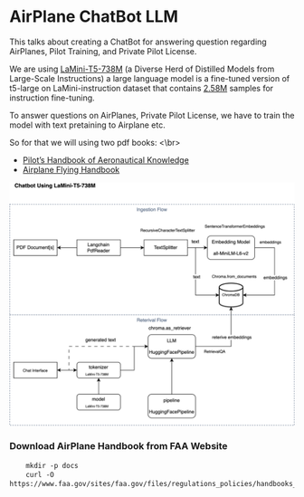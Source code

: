 # AirPlane ChatBot LLM

This talks about creating a ChatBot for answering question regarding AirPlanes, Pilot Training, and Private Pilot License.

We are using [LaMini-T5-738M](https://huggingface.co/MBZUAI/LaMini-T5-738M) (a Diverse Herd of Distilled Models from Large-Scale Instructions) a large language model is a fine-tuned version of t5-large on LaMini-instruction dataset that contains [2.58M](https://huggingface.co/datasets/MBZUAI/LaMini-instruction) samples for instruction fine-tuning.

To answer questions on AirPlanes, Private Pilot License, we have to train the model with text pretaining to Airplane etc.

So for that we will using two pdf books: <\br>
* [Pilot’s Handbook of Aeronautical Knowledge](https://www.faa.gov/regulations_policies/handbooks_manuals/aviation/faa-h-8083-25c.pdf)
* [Airplane Flying Handbook](https://www.faa.gov/sites/faa.gov/files/regulations_policies/handbooks_manuals/aviation/airplane_handbook/00_afh_full.pdf)

![Alt text](images/llm_design.drawio.png)

### Download AirPlane Handbook from FAA Website
```
    mkdir -p docs
    curl -O https://www.faa.gov/sites/faa.gov/files/regulations_policies/handbooks_manuals/aviation/airplane_handbook/00_afh_full.pdf
```